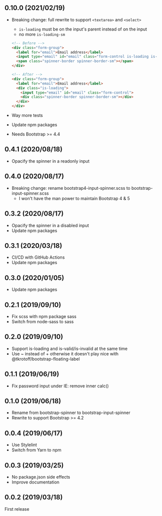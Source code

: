 ## 0.10.0 (2021/02/19)

- Breaking change: full rewrite to support `<textarea>` and `<select>`

  - `is-loading` must be on the input's parent instead of on the input
  - no more `is-loading-sm`

  ```HTML
  <!-- Before -->
  <div class="form-group">
    <label for="email">Email address</label>
    <input type="email" id="email" class="form-control is-loading is-loading-sm">
    <span class="spinner-border spinner-border-sm"></span>
  </div>

  <!-- After -->
  <div class="form-group">
    <label for="email">Email address</label>
    <div class="is-loading">
      <input type="email" id="email" class="form-control">
      <div class="spinner-border spinner-border-sm"></div>
    </div>
  </div>
  ```

- Way more tests
- Update npm packages
- Needs Bootstrap >= 4.4

## 0.4.1 (2020/08/18)

- Opacify the spinner in a readonly input

## 0.4.0 (2020/08/17)

- Breaking change: rename bootstrap4-input-spinner.scss to bootstrap-input-spinner.scss
  - I won't have the man power to maintain Bootstrap 4 & 5

## 0.3.2 (2020/08/17)

- Opacify the spinner in a disabled input
- Update npm packages

## 0.3.1 (2020/03/18)

- CI/CD with GitHub Actions
- Update npm packages

## 0.3.0 (2020/01/05)

- Update npm packages

## 0.2.1 (2019/09/10)

- Fix scss with npm package sass
- Switch from node-sass to sass

## 0.2.0 (2019/09/10)

- Support is-loading and is-valid/is-invalid at the same time
- Use ~ instead of + otherwise it doesn't play nice with @tkrotoff/bootstrap-floating-label

## 0.1.1 (2019/06/19)

- Fix password input under IE: remove inner calc()

## 0.1.0 (2019/06/18)

- Rename from bootstrap-spinner to bootstrap-input-spinner
- Rewrite to support Bootstrap >= 4.2

## 0.0.4 (2019/06/17)

- Use Stylelint
- Switch from Yarn to npm

## 0.0.3 (2019/03/25)

- No package.json side effects
- Improve documentation

## 0.0.2 (2019/03/18)

First release
